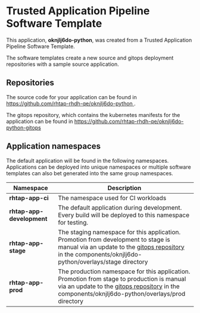 # Trusted Application Pipeline Software Template

This application, **oknjlj6do-python**, was created from a Trusted Application Pipeline Software Template.

The software templates create a new source and gitops deployment repositories with a sample source application. 

## Repositories

The source code for your application can be found in [https://github.com/rhtap-rhdh-qe/oknjlj6do-python ](https://github.com/rhtap-rhdh-qe/oknjlj6do-python ).
 
The gitops repository, which contains the kubernetes manifests for the application can be found in 
[https://github.com/rhtap-rhdh-qe/oknjlj6do-python-gitops ](https://github.com/rhtap-rhdh-qe/oknjlj6do-python-gitops ) 

## Application namespaces 

The default application will be found in the following namespaces. Applications can be deployed into unique namespaces or multiple software templates can also bet generated into the same group namespaces.  

|  Namespace   |  Description   |  
| -------- | -------- |
| **rhtap-app-ci** | The namespace used for CI workloads |
| **rhtap-app-development** | The default application during development. Every build will be deployed to this namespace for testing. |
| **rhtap-app-stage** | The staging namespace for this application. Promotion from development to stage is manual via an update to the [gitops repository](https://github.com/rhtap-rhdh-qe/oknjlj6do-python-gitops ) in the components/oknjlj6do-python/overlays/stage directory |
| **rhtap-app-prod** | The production namespace for this application. Promotion from stage to production is manual via an update to the [gitops repository](https://github.com/rhtap-rhdh-qe/oknjlj6do-python-gitops ) in the components/oknjlj6do-python/overlays/prod directory |